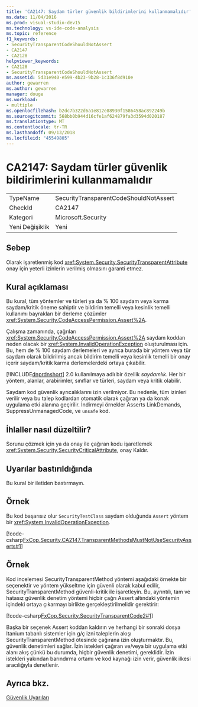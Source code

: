 ```yaml
---
title: 'CA2147: Saydam türler güvenlik bildirimlerini kullanmamalıdır'
ms.date: 11/04/2016
ms.prod: visual-studio-dev15
ms.technology: vs-ide-code-analysis
ms.topic: reference
f1_keywords:
- SecurityTransparentCodeShouldNotAssert
- CA2147
- CA2128
helpviewer_keywords:
- CA2128
- SecurityTransparentCodeShouldNotAssert
ms.assetid: 5d31e940-e599-4b23-9b28-1c336f8d910e
author: gewarren
ms.author: gewarren
manager: douge
ms.workload:
- multiple
ms.openlocfilehash: b2dc7b322d6a1e812e88930f1586458ac892249b
ms.sourcegitcommit: 568bb0b944d16cfe1af624879fa3d3594d020187
ms.translationtype: MT
ms.contentlocale: tr-TR
ms.lasthandoff: 09/13/2018
ms.locfileid: "45549805"
---
```

# <a name="ca2147-transparent-methods-may-not-use-security-asserts"></a>CA2147: Saydam türler güvenlik bildirimlerini kullanmamalıdır
|||
|-|-|
|TypeName|SecurityTransparentCodeShouldNotAssert|
|CheckId|CA2147|
|Kategori|Microsoft.Security|
|Yeni Değişiklik|Yeni|

## <a name="cause"></a>Sebep
 Olarak işaretlenmiş kod <xref:System.Security.SecurityTransparentAttribute> onay için yeterli izinlerin verilmiş olmasını garanti etmez.

## <a name="rule-description"></a>Kural açıklaması
 Bu kural, tüm yöntemler ve türleri ya da % 100 saydam veya karma saydam/kritik öneme sahiptir ve bildirim temelli veya kesinlik temelli kullanımı bayrakları bir derleme çözümler <xref:System.Security.CodeAccessPermission.Assert%2A>.

 Çalışma zamanında, çağrıları <xref:System.Security.CodeAccessPermission.Assert%2A> saydam koddan neden olacak bir <xref:System.InvalidOperationException> oluşturulması için. Bu, hem de % 100 saydam derlemeleri ve ayrıca burada bir yöntem veya tür saydam olarak bildirilmiş ancak bildirim temelli veya kesinlik temelli bir onay içerir saydam/kritik karma derlemelerdeki ortaya çıkabilir.

 [!INCLUDE[dnprdnshort](../code-quality/includes/dnprdnshort_md.md)] 2.0 kullanılmaya adlı bir özellik *saydamlık*. Her bir yöntem, alanlar, arabirimler, sınıflar ve türleri, saydam veya kritik olabilir.

 Saydam kod güvenlik ayrıcalıklarını izin verilmiyor. Bu nedenle, tüm izinleri verilir veya bu talep kodlardan otomatik olarak çağıran ya da konak uygulama etki alanına geçirilir. İndirmeyi örnekler Asserts LinkDemands, SuppressUnmanagedCode, ve `unsafe` kod.

## <a name="how-to-fix-violations"></a>İhlaller nasıl düzeltilir?
 Sorunu çözmek için ya da onay ile çağıran kodu işaretlemek <xref:System.Security.SecurityCriticalAttribute>, onay Kaldır.

## <a name="when-to-suppress-warnings"></a>Uyarılar bastırıldığında
 Bu kural bir iletiden bastırmayın.

## <a name="example"></a>Örnek
 Bu kod başarısız olur `SecurityTestClass` saydam olduğunda `Assert` yöntem bir <xref:System.InvalidOperationException>.

 [!code-csharp[FxCop.Security.CA2147.TransparentMethodsMustNotUseSecurityAsserts#1](../code-quality/codesnippet/CSharp/ca2147-transparent-methods-may-not-use-security-asserts_1.cs)]

## <a name="example"></a>Örnek
 Kod incelemesi SecurityTransparentMethod yöntemi aşağıdaki örnekte bir seçenektir ve yöntem yükseltme için güvenli olarak kabul edilir, SecurityTransparentMethod güvenli-kritik ile işaretleyin. Bu, ayrıntılı, tam ve hatasız güvenlik denetim yöntemi hiçbir çağrı Assert altındaki yöntemin içindeki ortaya çıkarmayı birlikte gerçekleştirilmelidir gerektirir:

 [!code-csharp[FxCop.Security.SecurityTransparentCode2#1](../code-quality/codesnippet/CSharp/ca2147-transparent-methods-may-not-use-security-asserts_2.cs)]

 Başka bir seçenek Assert koddan kaldırın ve herhangi bir sonraki dosya Itanium tabanlı sistemler için g/ç izni taleplerin akışı SecurityTransparentMethod ötesinde çağırana izin oluşturmaktır. Bu, güvenlik denetimleri sağlar. İzin istekleri çağıran ve/veya bir uygulama etki alanı akış çünkü bu durumda, hiçbir güvenlik denetimi, gereklidir. İzin istekleri yakından barındırma ortamı ve kod kaynağı izin verir, güvenlik ilkesi aracılığıyla denetlenir.

## <a name="see-also"></a>Ayrıca bkz.
 [Güvenlik Uyarıları](../code-quality/security-warnings.md)